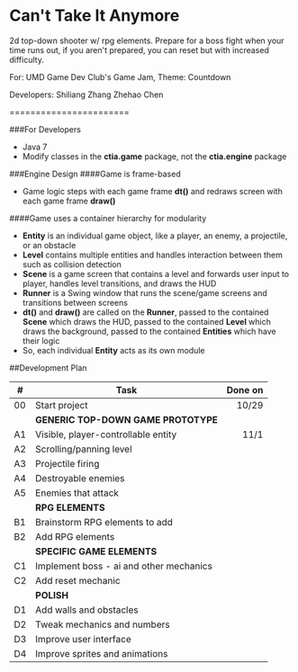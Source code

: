 Can't Take It Anymore
======================

2d top-down shooter w/ rpg elements.
Prepare for a boss fight when your time runs out, if you aren't prepared, you can reset but with increased difficulty.

For: UMD Game Dev Club's Game Jam, Theme: Countdown

Developers:
Shiliang Zhang
Zhehao Chen

=======================

###For Developers
* Java 7 
* Modify classes in the **ctia.game** package, not the **ctia.engine** package

###Engine Design
####Game is frame-based
* Game logic steps with each game frame **dt()** and redraws screen with each game frame **draw()**

####Game uses a container hierarchy for modularity
* **Entity** is an individual game object, like a player, an enemy, a projectile, or an obstacle
* **Level** contains multiple entities and handles interaction between them such as collision detection
* **Scene** is a game screen that contains a level and forwards user input to player, handles level transitions, and draws the HUD
* **Runner** is a Swing window that runs the scene/game screens and transitions between screens
* **dt()** and **draw()** are called on the **Runner**, passed to the contained **Scene** which draws the HUD, passed to the contained **Level** which draws the background, passed to the contained **Entities** which have their logic
* So, each individual **Entity** acts as its own module

##Development Plan

| # | Task | Done on |
|---|------|------------:|
| 00|Start project|10/29|
|   |**GENERIC TOP-DOWN GAME PROTOTYPE**||
| A1|Visible, player-controllable entity|11/1|
| A2|Scrolling/panning level||
| A3|Projectile firing||
| A4|Destroyable enemies||
| A5|Enemies that attack||
|   |**RPG ELEMENTS**||
| B1|Brainstorm RPG elements to add||
| B2|Add RPG elements||
|   |**SPECIFIC GAME ELEMENTS**||
| C1|Implement boss - ai and other mechanics||
| C2|Add reset mechanic||
|   |**POLISH**||
| D1|Add walls and obstacles||
| D2|Tweak mechanics and numbers||
| D3|Improve user interface||
| D4|Improve sprites and animations||
